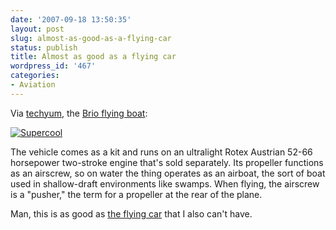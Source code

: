 ```yaml
---
date: '2007-09-18 13:50:35'
layout: post
slug: almost-as-good-as-a-flying-car
status: publish
title: Almost as good as a flying car
wordpress_id: '467'
categories:
- Aviation
---
```


Via [techyum](http://techyum.com), the [Brio flying boat](http://techyum.com/2007/09/brio_flying_boat_1.html):


[![Supercool](http://www.phfactor.net/wp-pics/flyingboat-wpa.jpg)](http://techyum.com/2007/09/brio_flying_boat_1.html)





> 
The vehicle comes as a kit and runs on an ultralight Rotex Austrian 52-66 horsepower two-stroke engine that's sold separately. Its propeller functions as an airscrew, so on water the thing operates as an airboat, the sort of boat used in shallow-draft environments like swamps. When flying, the airscrew is a "pusher," the term for a propeller at the rear of the plane.




Man, this is as good as [the flying car](http://www.phfactor.net/wp/2006/08/08/i-want-my-damned-flying-car/) that I also can't have.
